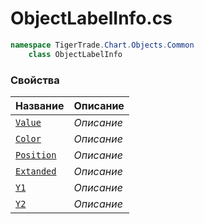 
# ObjectLabelInfo.cs
```csharp
namespace TigerTrade.Chart.Objects.Common  
    class ObjectLabelInfo
```

### Свойства
| Название | Описание |
| --- | --- |
| [`Value`](./Свойства/Value.md) | *Описание* |
| [`Color`](./Свойства/Color.md) | *Описание* |
| [`Position`](./Свойства/Position.md) | *Описание* |
| [`Extanded`](./Свойства/Extanded.md) | *Описание* |
| [`Y1`](./Свойства/Y1.md) | *Описание* |
| [`Y2`](./Свойства/Y2.md) | *Описание* |
